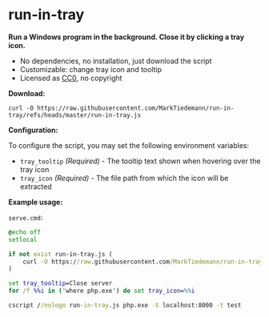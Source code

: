 # run-in-tray

**Run a Windows program in the background. Close it by clicking a tray icon.**

- No dependencies, no installation, just download the script
- Customizable: change tray icon and tooltip
- Licensed as [CC0](https://creativecommons.org/publicdomain/zero/1.0/), no copyright

**Download:**

```
curl -O https://raw.githubusercontent.com/MarkTiedemann/run-in-tray/refs/heads/master/run-in-tray.js
```

**Configuration:**

To configure the script, you may set the following environment variables:

- `tray_tooltip` _(Required)_ - The tooltip text shown when hovering over the tray icon
- `tray_icon` _(Required)_ - The file path from which the icon will be extracted

**Example usage:**

`serve.cmd`:

```bat
@echo off
setlocal

if not exist run-in-tray.js (
	curl -O https://raw.githubusercontent.com/MarkTiedemann/run-in-tray/refs/heads/master/run-in-tray.js
)

set tray_tooltip=Close server
for /f %%i in ('where php.exe') do set tray_icon=%%i

cscript //nologo run-in-tray.js php.exe -S localhost:8000 -t test
```
